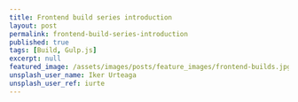 ```yaml
---
title: Frontend build series introduction
layout: post
permalink: frontend-build-series-introduction
published: true
tags: [Build, Gulp.js]
excerpt: null
featured_image: /assets/images/posts/feature_images/frontend-builds.jpg
unsplash_user_name: Iker Urteaga
unsplash_user_ref: iurte
---
```

